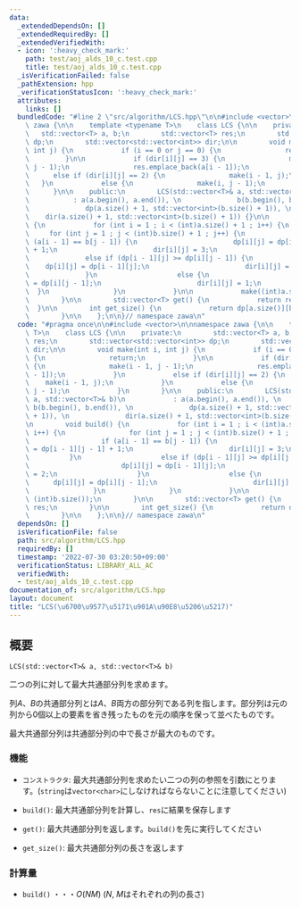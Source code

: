 ```yaml
---
data:
  _extendedDependsOn: []
  _extendedRequiredBy: []
  _extendedVerifiedWith:
  - icon: ':heavy_check_mark:'
    path: test/aoj_alds_10_c.test.cpp
    title: test/aoj_alds_10_c.test.cpp
  _isVerificationFailed: false
  _pathExtension: hpp
  _verificationStatusIcon: ':heavy_check_mark:'
  attributes:
    links: []
  bundledCode: "#line 2 \"src/algorithm/LCS.hpp\"\n\n#include <vector>\n\nnamespace\
    \ zawa {\n\n    template <typename T>\n    class LCS {\n\n    private:\n     \
    \   std::vector<T> a, b;\n        std::vector<T> res;\n        std::vector<std::vector<int>>\
    \ dp;\n        std::vector<std::vector<int>> dir;\n\n        void make(int i,\
    \ int j) {\n            if (i == 0 or j == 0) {\n                return;\n   \
    \         }\n\n            if (dir[i][j] == 3) {\n                make(i - 1,\
    \ j - 1);\n                res.emplace_back(a[i - 1]);\n            }\n      \
    \      else if (dir[i][j] == 2) {\n                make(i - 1, j);\n         \
    \   }\n            else {\n                make(i, j - 1);\n            }\n  \
    \      }\n\n    public:\n        LCS(std::vector<T>& a, std::vector<T>& b)\n \
    \           : a(a.begin(), a.end()), \n              b(b.begin(), b.end()), \n\
    \              dp(a.size() + 1, std::vector<int>(b.size() + 1)), \n          \
    \    dir(a.size() + 1, std::vector<int>(b.size() + 1)) {}\n\n        void build()\
    \ {\n            for (int i = 1 ; i < (int)a.size() + 1 ; i++) {\n           \
    \     for (int j = 1 ; j < (int)b.size() + 1 ; j++) {\n                    if\
    \ (a[i - 1] == b[j - 1]) {\n                        dp[i][j] = dp[i - 1][j - 1]\
    \ + 1;\n                        dir[i][j] = 3;\n                    }\n      \
    \              else if (dp[i - 1][j] >= dp[i][j - 1]) {\n                    \
    \    dp[i][j] = dp[i - 1][j];\n                        dir[i][j] = 2;\n      \
    \              }\n                    else {\n                        dp[i][j]\
    \ = dp[i][j - 1];\n                        dir[i][j] = 1;\n                  \
    \  }\n                }\n            }\n\n            make((int)a.size(), (int)b.size());\n\
    \        }\n\n        std::vector<T> get() {\n            return res;\n      \
    \  }\n\n        int get_size() {\n            return dp[a.size()][b.size()];\n\
    \        }\n\n    };\n\n}// namespace zawa\n"
  code: "#pragma once\n\n#include <vector>\n\nnamespace zawa {\n\n    template <typename\
    \ T>\n    class LCS {\n\n    private:\n        std::vector<T> a, b;\n        std::vector<T>\
    \ res;\n        std::vector<std::vector<int>> dp;\n        std::vector<std::vector<int>>\
    \ dir;\n\n        void make(int i, int j) {\n            if (i == 0 or j == 0)\
    \ {\n                return;\n            }\n\n            if (dir[i][j] == 3)\
    \ {\n                make(i - 1, j - 1);\n                res.emplace_back(a[i\
    \ - 1]);\n            }\n            else if (dir[i][j] == 2) {\n            \
    \    make(i - 1, j);\n            }\n            else {\n                make(i,\
    \ j - 1);\n            }\n        }\n\n    public:\n        LCS(std::vector<T>&\
    \ a, std::vector<T>& b)\n            : a(a.begin(), a.end()), \n             \
    \ b(b.begin(), b.end()), \n              dp(a.size() + 1, std::vector<int>(b.size()\
    \ + 1)), \n              dir(a.size() + 1, std::vector<int>(b.size() + 1)) {}\n\
    \n        void build() {\n            for (int i = 1 ; i < (int)a.size() + 1 ;\
    \ i++) {\n                for (int j = 1 ; j < (int)b.size() + 1 ; j++) {\n  \
    \                  if (a[i - 1] == b[j - 1]) {\n                        dp[i][j]\
    \ = dp[i - 1][j - 1] + 1;\n                        dir[i][j] = 3;\n          \
    \          }\n                    else if (dp[i - 1][j] >= dp[i][j - 1]) {\n \
    \                       dp[i][j] = dp[i - 1][j];\n                        dir[i][j]\
    \ = 2;\n                    }\n                    else {\n                  \
    \      dp[i][j] = dp[i][j - 1];\n                        dir[i][j] = 1;\n    \
    \                }\n                }\n            }\n\n            make((int)a.size(),\
    \ (int)b.size());\n        }\n\n        std::vector<T> get() {\n            return\
    \ res;\n        }\n\n        int get_size() {\n            return dp[a.size()][b.size()];\n\
    \        }\n\n    };\n\n}// namespace zawa\n"
  dependsOn: []
  isVerificationFile: false
  path: src/algorithm/LCS.hpp
  requiredBy: []
  timestamp: '2022-07-30 03:20:50+09:00'
  verificationStatus: LIBRARY_ALL_AC
  verifiedWith:
  - test/aoj_alds_10_c.test.cpp
documentation_of: src/algorithm/LCS.hpp
layout: document
title: "LCS(\u6700\u9577\u5171\u901A\u90E8\u5206\u5217)"
---
```


## 概要
```
LCS(std::vector<T>& a, std::vector<T>& b)
```

二つの列に対して最大共通部分列を求めます。

列$A$、$B$の共通部分列とは$A$、$B$両方の部分列である列を指します。部分列は元の列から0個以上の要素を省き残ったものを元の順序を保って並べたものです。

最大共通部分列は共通部分列の中で長さが最大のものです。


### 機能
* `コンストラクタ`: 最大共通部分列を求めたい二つの列の参照を引数にとります。(`string`は`vector<char>`にしなければならないことに注意してください)
  
* `build()`: 最大共通部分列を計算し、`res`に結果を保存します
  
* `get()`: 最大共通部分列を返します。`build()`を先に実行してください
  
* `get_size()`: 最大共通部分列の長さを返します

  
### 計算量
* `build()` ・・・$O(NM)$ ($N,\  M$はそれぞれの列の長さ)
